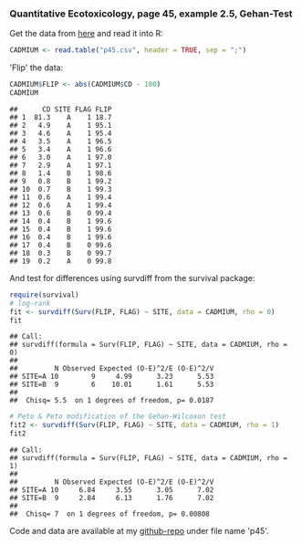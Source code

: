 ### Quantitative Ecotoxicology, page 45, example 2.5, Gehan-Test

Get the data from [here](https://raw.github.com/EDiLD/r-ed/master/quantitative_ecotoxicology/data/p45.csv) and read it into R:




```r
CADMIUM <- read.table("p45.csv", header = TRUE, sep = ";")
```


'Flip' the data:

```r
CADMIUM$FLIP <- abs(CADMIUM$CD - 100)
CADMIUM
```

```
##      CD SITE FLAG FLIP
## 1  81.3    A    1 18.7
## 2   4.9    A    1 95.1
## 3   4.6    A    1 95.4
## 4   3.5    A    1 96.5
## 5   3.4    A    1 96.6
## 6   3.0    A    1 97.0
## 7   2.9    A    1 97.1
## 8   1.4    B    1 98.6
## 9   0.8    B    1 99.2
## 10  0.7    B    1 99.3
## 11  0.6    A    1 99.4
## 12  0.6    A    1 99.4
## 13  0.6    B    0 99.4
## 14  0.4    B    1 99.6
## 15  0.4    B    1 99.6
## 16  0.4    B    1 99.6
## 17  0.4    B    0 99.6
## 18  0.3    B    0 99.7
## 19  0.2    A    0 99.8
```


And test for differences using survdiff from the survival package:

```r
require(survival)
# log-rank
fit <- survdiff(Surv(FLIP, FLAG) ~ SITE, data = CADMIUM, rho = 0)
fit
```

```
## Call:
## survdiff(formula = Surv(FLIP, FLAG) ~ SITE, data = CADMIUM, rho = 0)
## 
##         N Observed Expected (O-E)^2/E (O-E)^2/V
## SITE=A 10        9     4.99      3.23      5.53
## SITE=B  9        6    10.01      1.61      5.53
## 
##  Chisq= 5.5  on 1 degrees of freedom, p= 0.0187
```

```r
# Peto & Peto modification of the Gehan-Wilcoxon test
fit2 <- survdiff(Surv(FLIP, FLAG) ~ SITE, data = CADMIUM, rho = 1)
fit2
```

```
## Call:
## survdiff(formula = Surv(FLIP, FLAG) ~ SITE, data = CADMIUM, rho = 1)
## 
##         N Observed Expected (O-E)^2/E (O-E)^2/V
## SITE=A 10     6.84     3.55      3.05      7.02
## SITE=B  9     2.84     6.13      1.76      7.02
## 
##  Chisq= 7  on 1 degrees of freedom, p= 0.00808
```




Code and data are available at my [github-repo](https://github.com/EDiLD/r-ed/tree/master/quantitative_ecotoxicology) under file name 'p45'.
